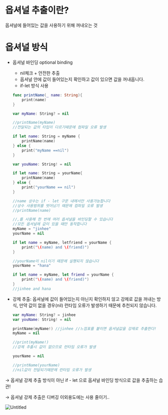 # 옵셔널 추출이란?

옵셔널에 들어있는 값을 사용하기 위해 꺼내오는 것

# 옵셔널 방식

- 옵셔널 바인딩 optional binding
    - nil체크 + 안전한 추출
    - 옵셔널 안에 값이 들어있는지 확인하고 값이 있으면 값을 꺼내옵니다.
    - if-let 방식 사용
    
    ```swift
    func printName(_ name: String){
    	print(name)
    }
    
    var myName: String? = nil
    
    //printName(myName)
    //전달되는 값의 타입이 다르기때문에 컴파일 오류 발생
    
    if let name: String = myName {
    	printName(name)
    } else {
    	print("myName ==nil")
    }
    
    var youName: String! = nil
    
    if let name: String = yourName{
    	printName(name)
    } else {
    	print("yourName == nil")
    }
    
    //name 상수는 if - let 구문 내에서만 사용가능합니다
    //상수 사용범위를 벗어났기 때문에 컴파일 오류 발생
    //printName(name)
    
    //,를 사용해 한 번에 여러 옵셔널을 바인딩할 수 있습니다
    //모든 옵셔널에 값이 있을 때만 동작합니다
    myName = "jinhee"
    yourName = nil
    
    if let name = myName, letfriend = yourName {
    	print("\(name) and \(friend)")
    }
    
    //yourName이 nil이기 때문에 실행되지 않습니다
    yourName = "hana"
    
    if let name = myName, let friend = yourName {
    	print("\(name) and \(friend)")	
    }
    //jinhee and hana
    ```
    

- 강제 추출: 옵셔널에 값이 들어있는지 아닌지 확인하지 않고 강제로 값을 꺼내는 방식, 만약 값이 없을 경우(nil) 런타임 오류가 발생하기 때문에 추천되지 않습니다.
    
    ```swift
    var myName: String? = jinhee
    var youName: String! = nil
    
    printName(myName!) //jinhee //느낌표를 붙이면 옵셔널값을 강제로 추출한다!
    myName = nil
    
    //print(myName!)
    //강제 추출시 값이 없으므로 런타임 오류가 발생
    
    yourName = nil
    
    //printName(yourName)
    //nil값이 전달되기때문에 런타임 오류가 발생
    ```
    

→ 옵셔널 강제 추출 방식이 아닌 if - let 으로 옵셔널 바인딩 방식으로 값을 추출하는 습관!

→ 옵셔널 강제 추출은 디버깅 이외용도에는 사용 줄이기..

![Untitled](https://s3-us-west-2.amazonaws.com/secure.notion-static.com/4b315b77-0219-4d0e-943e-e8a0f7351b23/Untitled.png)

